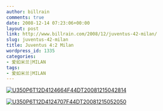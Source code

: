 ```yaml
---
author: billrain
comments: true
date: 2008-12-14 07:23:06+00:00
layout: post
link: http://www.billrain.com/2008/12/juventus-42-milan/
slug: juventus-42-milan
title: Juventus 4:2 Milan
wordpress_id: 1335
categories:
- 爱如米兰|MILAN
tags:
- 爱如米兰|MILAN
---
```


[![U350P6T12D4124664F44DT20081215042814](http://www.billrain.com/wp-content/uploads/2008/12/u350p6t12d4124664f44dt20081215042814-thumb.jpg)](http://www.billrain.com/wp-content/uploads/2008/12/u350p6t12d4124664f44dt20081215042814.jpg)

[![U350P6T12D4124707F44DT20081215052050](http://www.billrain.com/wp-content/uploads/2008/12/u350p6t12d4124707f44dt20081215052050-thumb.jpg)](http://www.billrain.com/wp-content/uploads/2008/12/u350p6t12d4124707f44dt20081215052050.jpg)
